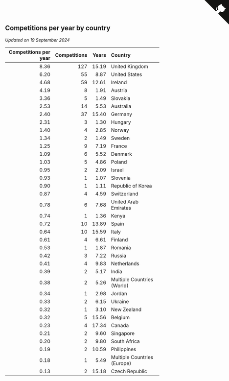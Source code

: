 ## Competitions per year by country

*Updated on 19 September 2024*

| Competitions per year | Competitions | Years | Country |
| ---: | ---: | ---: | :--- |
| 8.36 | 127 | 15.19 | United Kingdom |
| 6.20 | 55 | 8.87 | United States |
| 4.68 | 59 | 12.61 | Ireland |
| 4.19 | 8 | 1.91 | Austria |
| 3.36 | 5 | 1.49 | Slovakia |
| 2.53 | 14 | 5.53 | Australia |
| 2.40 | 37 | 15.40 | Germany |
| 2.31 | 3 | 1.30 | Hungary |
| 1.40 | 4 | 2.85 | Norway |
| 1.34 | 2 | 1.49 | Sweden |
| 1.25 | 9 | 7.19 | France |
| 1.09 | 6 | 5.52 | Denmark |
| 1.03 | 5 | 4.86 | Poland |
| 0.95 | 2 | 2.09 | Israel |
| 0.93 | 1 | 1.07 | Slovenia |
| 0.90 | 1 | 1.11 | Republic of Korea |
| 0.87 | 4 | 4.59 | Switzerland |
| 0.78 | 6 | 7.68 | United Arab Emirates |
| 0.74 | 1 | 1.36 | Kenya |
| 0.72 | 10 | 13.89 | Spain |
| 0.64 | 10 | 15.59 | Italy |
| 0.61 | 4 | 6.61 | Finland |
| 0.53 | 1 | 1.87 | Romania |
| 0.42 | 3 | 7.22 | Russia |
| 0.41 | 4 | 9.83 | Netherlands |
| 0.39 | 2 | 5.17 | India |
| 0.38 | 2 | 5.26 | Multiple Countries (World) |
| 0.34 | 1 | 2.98 | Jordan |
| 0.33 | 2 | 6.15 | Ukraine |
| 0.32 | 1 | 3.10 | New Zealand |
| 0.32 | 5 | 15.56 | Belgium |
| 0.23 | 4 | 17.34 | Canada |
| 0.21 | 2 | 9.60 | Singapore |
| 0.20 | 2 | 9.80 | South Africa |
| 0.19 | 2 | 10.59 | Philippines |
| 0.18 | 1 | 5.49 | Multiple Countries (Europe) |
| 0.13 | 2 | 15.18 | Czech Republic |


<a href="https://github.com/simonkellly/wca_statistics_ireland" class="github-corner" aria-label="View source on Github"><svg width="80" height="80" viewBox="0 0 250 250" style="fill:#151513; color:#fff; position: absolute; top: 0; border: 0; right: 0;" aria-hidden="true"><path d="M0,0 L115,115 L130,115 L142,142 L250,250 L250,0 Z"></path><path d="M128.3,109.0 C113.8,99.7 119.0,89.6 119.0,89.6 C122.0,82.7 120.5,78.6 120.5,78.6 C119.2,72.0 123.4,76.3 123.4,76.3 C127.3,80.9 125.5,87.3 125.5,87.3 C122.9,97.6 130.6,101.9 134.4,103.2" fill="currentColor" style="transform-origin: 130px 106px;" class="octo-arm"></path><path d="M115.0,115.0 C114.9,115.1 118.7,116.5 119.8,115.4 L133.7,101.6 C136.9,99.2 139.9,98.4 142.2,98.6 C133.8,88.0 127.5,74.4 143.8,58.0 C148.5,53.4 154.0,51.2 159.7,51.0 C160.3,49.4 163.2,43.6 171.4,40.1 C171.4,40.1 176.1,42.5 178.8,56.2 C183.1,58.6 187.2,61.8 190.9,65.4 C194.5,69.0 197.7,73.2 200.1,77.6 C213.8,80.2 216.3,84.9 216.3,84.9 C212.7,93.1 206.9,96.0 205.4,96.6 C205.1,102.4 203.0,107.8 198.3,112.5 C181.9,128.9 168.3,122.5 157.7,114.1 C157.9,116.9 156.7,120.9 152.7,124.9 L141.0,136.5 C139.8,137.7 141.6,141.9 141.8,141.8 Z" fill="currentColor" class="octo-body"></path></svg></a><style>.github-corner:hover .octo-arm{animation:octocat-wave 560ms ease-in-out}@keyframes octocat-wave{0%,100%{transform:rotate(0)}20%,60%{transform:rotate(-25deg)}40%,80%{transform:rotate(10deg)}}@media (max-width:500px){.github-corner:hover .octo-arm{animation:none}.github-corner .octo-arm{animation:octocat-wave 560ms ease-in-out}}</style>
